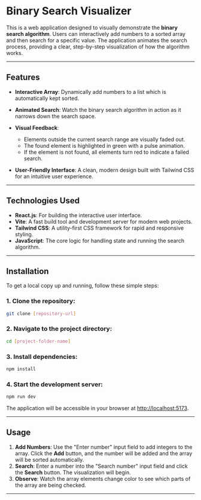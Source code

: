 # Binary Search Visualizer

This is a web application designed to visually demonstrate the **binary search algorithm**. Users can interactively add numbers to a sorted array and then search for a specific value. The application animates the search process, providing a clear, step-by-step visualization of how the algorithm works.

---

## Features

* **Interactive Array**: Dynamically add numbers to a list which is automatically kept sorted.
* **Animated Search**: Watch the binary search algorithm in action as it narrows down the search space.
* **Visual Feedback**:

  * Elements outside the current search range are visually faded out.
  * The found element is highlighted in green with a pulse animation.
  * If the element is not found, all elements turn red to indicate a failed search.
* **User-Friendly Interface**: A clean, modern design built with Tailwind CSS for an intuitive user experience.

---

## Technologies Used

* **React.js**: For building the interactive user interface.
* **Vite**: A fast build tool and development server for modern web projects.
* **Tailwind CSS**: A utility-first CSS framework for rapid and responsive styling.
* **JavaScript**: The core logic for handling state and running the search algorithm.

---

## Installation

To get a local copy up and running, follow these simple steps:

### 1. Clone the repository:

```bash
git clone [repository-url]
```

### 2. Navigate to the project directory:

```bash
cd [project-folder-name]
```

### 3. Install dependencies:

```bash
npm install
```

### 4. Start the development server:

```bash
npm run dev
```

The application will be accessible in your browser at [http://localhost:5173](http://localhost:5173).

---

## Usage

1. **Add Numbers**: Use the "Enter number" input field to add integers to the array. Click the **Add** button, and the number will be added and the array will be sorted automatically.
2. **Search**: Enter a number into the "Search number" input field and click the **Search** button. The visualization will begin.
3. **Observe**: Watch the array elements change color to see which parts of the array are being checked.

---

